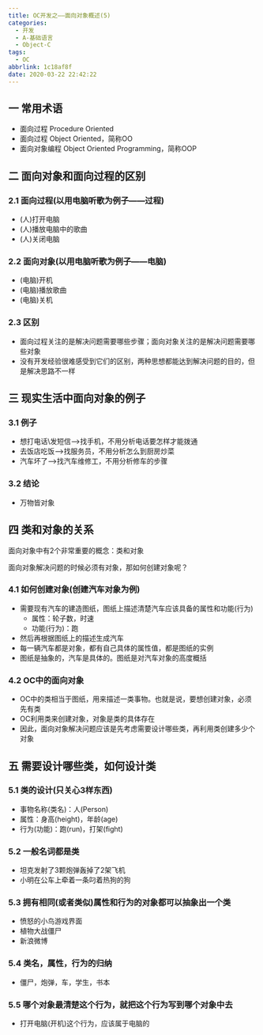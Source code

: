 ```yaml
---
title: OC开发之——面向对象概述(5)
categories:
  - 开发
  - A-基础语言
  - Object-C
tags:
  - OC
abbrlink: 1c18af8f
date: 2020-03-22 22:42:22
---
```

## 一 常用术语

* 面向过程 Procedure Oriented
* 面向过程 Object Oriented，简称OO
* 面向对象编程 Object Oriented Programming，简称OOP

<!--more-->

## 二 面向对象和面向过程的区别

### 2.1 面向过程(以用电脑听歌为例子——过程)

* (人)打开电脑
* (人)播放电脑中的歌曲
* (人)关闭电脑

### 2.2 面向对象(以用电脑听歌为例子——电脑)

* (电脑)开机
* (电脑)播放歌曲
* (电脑)关机

### 2.3 区别

* 面向过程关注的是解决问题需要哪些步骤；面向对象关注的是解决问题需要哪些对象
* 没有开发经验很难感受到它们的区别，两种思想都能达到解决问题的目的，但是解决思路不一样

## 三 现实生活中面向对象的例子
### 3.1 例子
* 想打电话\发短信——>找手机，不用分析电话要怎样才能拨通
* 去饭店吃饭——>找服务员，不用分析怎么到厨房炒菜
* 汽车坏了——>找汽车维修工，不用分析修车的步骤

### 3.2 结论

* 万物皆对象

## 四 类和对象的关系

面向对象中有2个非常重要的概念：类和对象  

面向对象解决问题的时候必须有对象，那如何创建对象呢？

### 4.1 如何创建对象(创建汽车对象为例)

* 需要现有汽车的建造图纸，图纸上描述清楚汽车应该具备的属性和功能(行为)
  - 属性：轮子数，时速
  - 功能(行为)：跑
* 然后再根据图纸上的描述生成汽车
* 每一辆汽车都是对象，都有自己具体的属性值，都是图纸的实例
* 图纸是抽象的，汽车是具体的。图纸是对汽车对象的高度概括

### 4.2 OC中的面向对象

* OC中的类相当于图纸，用来描述一类事物。也就是说，要想创建对象，必须先有类
* OC利用类来创建对象，对象是类的具体存在
* 因此，面向对象解决问题应该是先考虑需要设计哪些类，再利用类创建多少个对象

## 五 需要设计哪些类，如何设计类

### 5.1 类的设计(只关心3样东西)

* 事物名称(类名)：人(Person)
* 属性：身高(height)，年龄(age)
* 行为(功能)：跑(run)，打架(fight)

### 5.2 一般名词都是类

* 坦克发射了3颗炮弹轰掉了2架飞机
* 小明在公车上牵着一条叼着热狗的狗

### 5.3 拥有相同(或者类似)属性和行为的对象都可以抽象出一个类

* 愤怒的小鸟游戏界面
* 植物大战僵尸
* 新浪微博

### 5.4 类名，属性，行为的归纳

* 僵尸，炮弹，车，学生，书本

### 5.5 哪个对象最清楚这个行为，就把这个行为写到哪个对象中去

* 打开电脑(开机)这个行为，应该属于电脑的